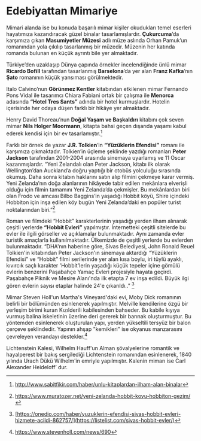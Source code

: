# Edebiyattan Mimariye

Mimari alanda ise bu konuda başarılı mimar kişiler okudukları temel eserleri hayatımıza kazandıracak güzel binalar tasarlamışlardır. **Çukurcuma**’da karşımıza çıkan **Masumiyetler Müzesi** adlı müze aslında Orhan Pamuk’un romanından yola çıkılıp tasarlanmış bir müzedir. Müzenin her katında romanda bulunan en küçük ayrıntı bile yer almaktadır.

 Türkiye’den uzaklaşıp Dünya çapında örnekler incelendiğinde ünlü mimar **Ricardo Bofill** tarafından tasarlanmış **Barselona**’da yer alan **Franz Kafka**’nın **Şato** romanının küçük yansıması görülmektedir. 

Italo Calvino’nun **Görünmez Kentler** kitabından etkilenen mimar Fernando Pons Vidal ile tasarımcı Chiara Fabiani ortak bir çalışma ile **Menorca** adasında **“Hotel Tres Sants”** adında bir hotel kurmuşlardır. Hotelin içerisinde her odaya düşen farklı bir hikâye yer almaktadır. 

Henry David Thoreau’nun **Doğal Yaşam ve Başkaldırı** kitabını çok seven mimar **Nils Holger Moormann**, kitapta bahsi geçen dışarıda yaşamı kabul ederek kendisi için bir ev tasarlamıştır.[^6] 

 

Farklı bir örnek de yazar **J.R. Tolkien**’in **“Yüzüklerin Efendisi”** romanı ile karşımıza çıkmaktadır. Tolkien’in üçleme şeklinde yazdığı romanları **Peter Jackson** tarafından 2001-2004 arasında sinemaya uyarlamış ve 11 Oscar kazanmışlardır. “Yeni Zelandalı olan Peter Jackson, kitabı ilk olarak Wellington’dan Auckland’a doğru yaptığı bir otobüs yolculuğu sırasında okumuş. Daha sonra kitabın haklarını satın alıp filmini çekmeye karar vermiş. Yeni Zelanda’nın doğa alanlarının hikâyede tabir edilen mekânlara elverişli olduğu için filmin tamamını Yeni Zelanda’da çekmişler. Bu mekânlardan biri olan Frodo ve amcası Bilbo Baggins’in yaşadığı Hobbit köyü, Shire içindeki Hobbiton için inşa edilen köy bugün Yeni Zelanda’daki en popüler turist noktalarından biri.”[^7] 

Roman ve filmdeki “Hobbit” karakterlerinin yaşadığı yerden ilham alınarak çeşitli yerlerde **“Hobbit Evleri”** yapılmıştır. İnternetteki çeşitli sitelerde bu evler ile ilgili görseller ve açıklamalar bulunmaktadır. Aynı zamanda evler turistik amaçlarla kullanılmaktadır. Ülkemizde de çeşitli yerlerde bu evlerden bulunmaktadır. “DHA'nın haberine göre, Sivas  Belediyesi, John Ronald Reuel Tolkien'in kitabından Peter Jackson'ın sinemaya aktardığı “Yüzüklerin Efendisi” ve “Hobbit” filmi serilerinde yer alan kısa boylu, iri tüylü ayaklı, kıvırcık saçlı karakter 'Hobbit'lerin yaşadığı küçük tepeler içine gömülü evlerin benzerini Paşabahçe Yamaç Evleri projesiyle hayata geçirdi. Paşabahçe Piknik ve Mesire Alanı'nda ilk etapta 7 ev inşa edildi. Büyük ilgi gören evlerin sayısı etaplar halinde 24'e çıkarıldı..” [^8] 

Mimar Steven Holl'un Martha's Vineyard'daki evi, Moby Dick romanının belirli bir bölümünden esinlenerek yapılmıştır. Melville kendilerine özgü bir yerleşim birimi kuran Kızılderili kabilesinden bahseder. Bu kabile kıyıya vurmuş balina iskeletinin üzerine deri gererek bir barınak oluşturmuştur. Bu yöntemden esinlenerek oluşturulan yapı, yerden yükseltili tersyüz bir balon çerçeve şeklindedir. Yapının ahşap "kemikleri" ise okyanus manzarasını çevreleyen verandayı destekler.[^9] 

Lichtenstein Kalesi, Wilhelm Hauff'un Alman şövalyelerine romantik ve hayalperest bir bakış sergilediği Lichtenstein romanından esinlenerek, 1840 yılında Urach Dükü Wilhelm'in emriyle yapılmıştır. Kalenin mimarı ise Carl Alexander Heideloff’ dur.

[^6]: http://www.sabitfikir.com/haber/unlu-kitaplardan-ilham-alan-binalar
[^7]: https://www.muratozer.net/yeni-zelanda-hobbit-koyu-hobbiton-gezim/
[^8]: [https://onedio.com/haber/yuzuklerin-efendisi-sivas-hobbit-evleri-hizmete-acildi-862757/](https://listelist.com/sivas-hobbit-evler/)
[^9]: https://www.stevenholl.com/news/690